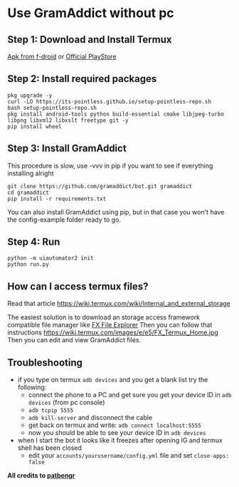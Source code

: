 
# Use GramAddict without pc


## Step 1: Download and Install Termux

[Apk from f-droid](https://f-droid.org/it/packages/com.termux/)
or
[Official PlayStore](https://play.google.com/store/apps/details?id=com.termux)

## Step 2: Install required packages

    pkg upgrade -y
	curl -LO https://its-pointless.github.io/setup-pointless-repo.sh
	bash setup-pointless-repo.sh
    pkg install android-tools python build-essential cmake libjpeg-turbo libpng libxml2 libxslt freetype git -y
    pip install wheel

## Step 3: Install GramAddict

This procedure is slow, use -vvv in pip if you want to see if everything installing alright
	
    git clone https://github.com/gramaddict/bot.git gramaddict
    cd gramaddict
    pip install -r requirements.txt

You can also install GramAddict using pip, but in that case you won't have the config-example folder ready to go.
    
## Step 4: Run
	
    python -m uiautomator2 init
    python run.py
    
## How can I access termux files?
Read that article
https://wiki.termux.com/wiki/Internal_and_external_storage

The easiest solution is to download an storage access framework compatible file manager like
[FX File Explorer](https://play.google.com/store/apps/details?id=nextapp.fx)
Then you can follow that instructions
https://wiki.termux.com/images/e/e5/FX_Termux_Home.jpg
Then you can edit and view GramAddict files.

## Troubleshooting
* if you type on termux `adb devices` and you get a blank list try the following:
	* connect the phone to a PC and get sure you get your device ID in `adb devices` (from pc console)
	* `adb tcpip 5555`
	* `adb kill-server` and disconnect the cable
	* get back on termux and write: `adb connect localhost:5555`
	* now you should be able to see your device ID in `adb devices`
* when I start the bot it looks like it freezes after opening IG and termux shell has been closed
	* edit your `accounts/yourusername/config.yml` file and set `close-apps: false`
	



**All credits to [patbengr](https://github.com/patbengr)**


